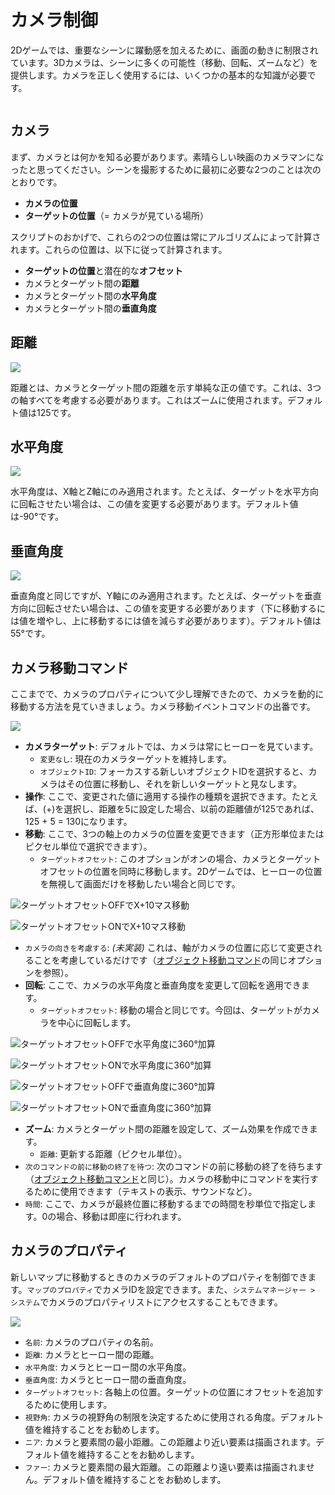 # カメラ制御

2Dゲームでは、重要なシーンに躍動感を加えるために、画面の動きに制限されています。3Dカメラは、シーンに多くの可能性（移動、回転、ズームなど）を提供します。カメラを正しく使用するには、いくつかの基本的な知識が必要です。

<figure><img src="../.gitbook/assets/camera.gif" alt=""><figcaption></figcaption></figure>

## カメラ <a href="#the-camera" id="the-camera"></a>

まず、カメラとは何かを知る必要があります。素晴らしい映画のカメラマンになったと思ってください。シーンを撮影するために最初に必要な2つのことは次のとおりです。

* **カメラの位置**
* **ターゲットの位置**（= カメラが見ている場所）

スクリプトのおかげで、これらの2つの位置は常にアルゴリズムによって計算されます。これらの位置は、以下に従って計算されます。

* **ターゲットの位置**と潜在的な**オフセット**
* カメラとターゲット間の**距離**
* カメラとターゲット間の**水平角度**
* カメラとターゲット間の**垂直角度**

## 距離 <a href="#the-distance" id="the-distance"></a>

![](../.gitbook/assets/camera-distance.png)

距離とは、カメラとターゲット間の距離を示す単純な正の値です。これは、3つの軸すべてを考慮する必要があります。これはズームに使用されます。デフォルト値は125です。

## 水平角度 <a href="#the-horizontal-angle" id="the-horizontal-angle"></a>

![](../.gitbook/assets/camera-h.png)

水平角度は、X軸とZ軸にのみ適用されます。たとえば、ターゲットを水平方向に回転させたい場合は、この値を変更する必要があります。デフォルト値は-90°です。

## 垂直角度 <a href="#the-vertical-angle" id="the-vertical-angle"></a>

![](../.gitbook/assets/camera-v.png)

垂直角度と同じですが、Y軸にのみ適用されます。たとえば、ターゲットを垂直方向に回転させたい場合は、この値を変更する必要があります（下に移動するには値を増やし、上に移動するには値を減らす必要があります）。デフォルト値は55°です。

## カメラ移動コマンド <a href="#the-move-camera-command" id="the-move-camera-command"></a>

ここまでで、カメラのプロパティについて少し理解できたので、カメラを動的に移動する方法を見ていきましょう。カメラ移動イベントコマンドの出番です。

![](../.gitbook/assets/command-move-camera.png)

* **カメラターゲット**: デフォルトでは、カメラは常にヒーローを見ています。
  * `変更なし`: 現在のカメラターゲットを維持します。
  * `オブジェクトID`: フォーカスする新しいオブジェクトIDを選択すると、カメラはその位置に移動し、それを新しいターゲットと見なします。
* **操作**: ここで、変更された値に適用する操作の種類を選択できます。たとえば、(+)を選択し、距離を5に設定した場合、以前の距離値が125であれば、125 + 5 = 130になります。
* **移動**: ここで、3つの軸上のカメラの位置を変更できます（正方形単位またはピクセル単位で選択できます）。
  * `ターゲットオフセット`: このオプションがオンの場合、カメラとターゲットオフセットの位置を同時に移動します。2Dゲームでは、ヒーローの位置を無視して画面だけを移動したい場合と同じです。

![ターゲットオフセットOFFでX+10マス移動](../.gitbook/assets/camera-move-off.gif)

![ターゲットオフセットONでX+10マス移動](../.gitbook/assets/camera-move-on.gif)

* `カメラの向きを考慮する`: _(未実装)_ これは、軸がカメラの位置に応じて変更されることを考慮しているだけです（[オブジェクト移動コマンド](event-commands.md#move-object)の同じオプションを参照）。
* **回転**: ここで、カメラの水平角度と垂直角度を変更して回転を適用できます。
  * `ターゲットオフセット`: 移動の場合と同じです。今回は、ターゲットがカメラを中心に回転します。

![ターゲットオフセットOFFで水平角度に360°加算](../.gitbook/assets/camera-h-r-off.gif)

![ターゲットオフセットONで水平角度に360°加算](../.gitbook/assets/camera-h-r-on.gif)

![ターゲットオフセットOFFで垂直角度に360°加算](../.gitbook/assets/camera-v-r-off.gif)

![ターゲットオフセットONで垂直角度に360°加算](../.gitbook/assets/camera-v-r-on.gif)

* **ズーム**: カメラとターゲット間の距離を設定して、ズーム効果を作成できます。
  * `距離`: 更新する距離（ピクセル単位）。
* `次のコマンドの前に移動の終了を待つ`: 次のコマンドの前に移動の終了を待ちます（[オブジェクト移動コマンド](event-commands.md#move-object)と同じ）。カメラの移動中にコマンドを実行するために使用できます（テキストの表示、サウンドなど）。
* `時間`: ここで、カメラが最終位置に移動するまでの時間を秒単位で指定します。0の場合、移動は即座に行われます。

## カメラのプロパティ <a href="#camera-properties" id="camera-properties"></a>

新しいマップに移動するときのカメラのデフォルトのプロパティを制御できます。`マップのプロパティ`でカメラIDを設定できます。また、`システムマネージャー > システム`でカメラのプロパティリストにアクセスすることもできます。

![](../.gitbook/assets/camera-properties.png)

* `名前`: カメラのプロパティの名前。
* `距離`: カメラとヒーロー間の距離。
* `水平角度`: カメラとヒーロー間の水平角度。
* `垂直角度`: カメラとヒーロー間の垂直角度。
* `ターゲットオフセット`: 各軸上の位置。ターゲットの位置にオフセットを追加するために使用します。
* `視野角`: カメラの視野角の制限を決定するために使用される角度。デフォルト値を維持することをお勧めします。
* `ニア`: カメラと要素間の最小距離。この距離より近い要素は描画されます。デフォルト値を維持することをお勧めします。
* `ファー`: カメラと要素間の最大距離。この距離より遠い要素は描画されません。デフォルト値を維持することをお勧めします。